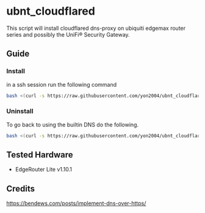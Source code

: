 # ubnt_cloudflared
This script will install cloudflared dns-proxy on ubiquiti edgemax router series and possibly the UniFi® Security Gateway.

## Guide
### Install
in a ssh session run the following command  
```sh
bash <(curl -s https://raw.githubusercontent.com/yon2004/ubnt_cloudflared/master/cloudflared-install.sh)
```

### Uninstall
To go back to using the builtin DNS do the following.  
```sh
bash <(curl -s https://raw.githubusercontent.com/yon2004/ubnt_cloudflared/master/cloudflared-uninstall.sh)
```

## Tested Hardware
* EdgeRouter Lite v1.10.1

## Credits
https://bendews.com/posts/implement-dns-over-https/
